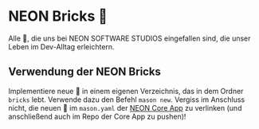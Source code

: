 # NEON Bricks 🧱

Alle 🧱, die uns bei NEON SOFTWARE STUDIOS eingefallen sind, die unser Leben im Dev-Alltag erleichtern.

## Verwendung der NEON Bricks

Implementiere neue 🧱 in einem eigenen Verzeichnis, das in dem Ordner ```bricks``` lebt. Verwende dazu den Befehl ```mason new```. Vergiss im Anschluss nicht, die neuen 🧱 im ```mason.yaml``` der [NEON Core App][template_project_link] zu verlinken (und anschließend auch im Repo der Core App zu pushen)!

[template_project_link]: https://github.com/julien-neon/NEON_template_project
